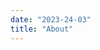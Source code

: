 ```yaml
---
date: "2023-24-03"
title: "About"
---
```


<!-- Hello! My name is Zoe!

I am a passionate coder with a thirst for knowledge, I am deeply committed to leveraging my skills to enhance our daily lives and transform businesses. My ultimate aim is to make a meaningful and positive impact on the world, and I strive for excellence in my work.

With a focus on delivering top-tier results without losing sight of the bigger picture, I am eager to collaborate with others to bring my talents to bear on important projects. I am excited about the opportunities ahead and look forward to using my abilities to make a real difference. -->

